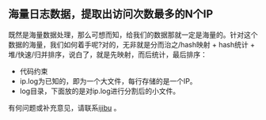 ## 海量日志数据，提取出访问次数最多的N个IP
既然是海量数据处理，那么可想而知，给我们的数据那就一定是海量的。针对这个数据的海量，我们如何着手呢?对的，无非就是分而治之/hash映射 + hash统计 + 堆/快速/归并排序，说白了，就是先映射，而后统计，最后排序：
 - 代码约束
- ip.log为已知的，即为一个大文件，每行存储的是一个IP。
- log目录，下面放的是对ip.log进行分割后的小文件。

有何问题或补充意见，请联系[ijibu](http://weibo.com/ijibu)  。
